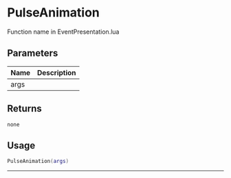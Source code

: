 # PulseAnimation

Function name in EventPresentation.lua

## Parameters

| Name | Description |
| ---- | ----------- |
| args |             |

## Returns

`none`

## Usage

```lua
PulseAnimation(args)
```

---
